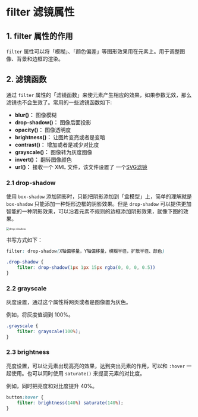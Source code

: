 # filter 滤镜属性

## 1. filter 属性的作用
`filter` 属性可以将「模糊」、「颜色偏差」等图形效果用在元素上。用于调整图像、背景和边框的渲染。




## 2. 滤镜函数
通过 `filter` 属性的「滤镜函数」来使元素产生相应的效果，如果参数无效，那么滤镜也不会生效了。常用的一些滤镜函数如下:

- **blur()：** 图像模糊
- **drop-shadow()：** 图像后面投影
- **opacity()：** 图像透明度
- **brightness()：** 让图片变亮或者是变暗
- **contrast()：** 增加或者是减少对比度
- **grayscale()：** 图像转为灰度图像
- **invert()：**  翻转图像颜色
- **url()：** 接收一个 XML 文件，该文件设置了 一个[SVG滤镜](https://www.cnblogs.com/coco1s/p/14577507.html)


### 2.1 drop-shadow
使用 `box-shadow` 添加阴影时，只能把阴影添加到「盒模型」上，简单的理解就是 `box-shadow` 只能添加一种矩形边框的阴影效果。但是 `drop-shadow` 可以提供更加智能的一种阴影效果，可以沿着元素不规则的边框添加阴影效果，就像下图的效果。

<img src="https://p3-juejin.byteimg.com/tos-cn-i-k3u1fbpfcp/57c8d1f120724ccca62ca7a66da7c0eb~tplv-k3u1fbpfcp-watermark.awebp" alt="drop-shadow" style="zoom:50%;" />


书写方式如下：
```css
filter: drop-shadow(X轴偏移量，Y轴偏移量，模糊半径，扩散半径、颜色)
```

```css
.drop-shadow {
    filter: drop-shadow(1px 1px 15px rgba(0, 0, 0, 0.5))
}
```

### 2.2 grayscale
灰度设置，通过这个属性将网页或者是图像置为灰色。

例如，将灰度值调到 100%。
```css
.grayscale {
	filter: grayscale(100%);
}
```

### 2.3 brightness
亮度设置，可以让元素出现高亮的效果，达到突出元素的作用，可以和 `:hover` 一起使用。也可以同时使用 `saturate()` 来提高元素的对比度。 

例如，同时把亮度和对比度提升 40%。
```css
button:hover {
    filter: brightness(140%) saturate(140%);
}
```



